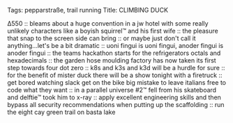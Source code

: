 Tags: pepparstraße, trail running
Title: CLIMBING DUCK
  
∆550 :: bleams about a huge convention in a jw hotel with some really unlikely characters like a boyish squirrel™ and his first wife ::  the pleasure that snap to the screen side can bring :: or maybe just don't call it anything...let's be a bit dramatic :: uoni fingui is uoni fingui, anoder fingui is anoder fingui :: the teams hackathon starts for the refrigerators octals and hexadecimals :: the garden hose moulding factory has now taken its first step towards four dot zero :: k8s and k3s and k3d will be a hurdle for sure :: for the benefit of mister duck there will be a show tonight with a firetruck :: get bored watching slack get on the bike big mistake to leave italians free to code what they want :: in a parallel universe #2™ fell from his skateboard and delftie™ took him to x-ray :: apply excellent engineering skills and then bypass all security recommendations when putting up the scaffolding :: run the eight cay green trail on basta lake